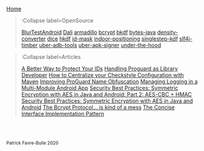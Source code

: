 [Home](/)

> :Collapse label=OpenSource
>
> [BlurTestAndroid](/docs/opensource/BlurTestAndroid)
> [Dali](/docs/opensource/Dali)
> [armadillo](/docs/opensource/armadillo)
> [bcrypt](/docs/opensource/bcrypt)
> [bkdf](/docs/opensource/bkdf)
> [bytes-java](/docs/opensource/bytes-java)
> [density-converter](/docs/opensource/density-converter)
> [dice](/docs/opensource/dice)
> [hkdf](/docs/opensource/hkdf)
> [id-mask](/docs/opensource/id-mask)
> [indoor-positioning](/docs/opensource/indoor-positioning)
> [singlestep-kdf](/docs/opensource/singlestep-kdf)
> [slf4j-timber](/docs/opensource/slf4j-timber)
> [uber-adb-tools](/docs/opensource/uber-adb-tools)
> [uber-apk-signer](/docs/opensource/uber-apk-signer)
> [under-the-hood](/docs/opensource/under-the-hood)


> :Collapse label=Articles
>
> [A Better Way to Protect Your IDs](/docs/articles/A-Better-Way-to-Protect-Your-IDs)
> [Handling Proguard as Library Developer](/docs/articles/Handling-Proguard-as-Library-Developer)
> [How to Centralize your Checkstyle Configuration with Maven](/docs/articles/How-to-Centralize-your-Checkstyle-Configuration-with-Maven)
> [Improving ProGuard Name Obfuscation](/docs/articles/Improving-ProGuard-Name-Obfuscation)
> [Managing Logging in a Multi-Module Android App](/docs/articles/Managing-Logging-in-a-Multi-Module-Android-App)
> [Security Best Practices: Symmetric Encryption with AES in Java and Android: Part 2: AES-CBC + HMAC](/docs/articles/Security-Best-Practices_-Symmetric-Encryption-with-AES-in-Java-and-Android_-Part-2_-AES-CBC-+-HMAC)
> [Security Best Practices: Symmetric Encryption with AES in Java and Android](/docs/articles/Security-Best-Practices_-Symmetric-Encryption-with-AES-in-Java-and-Android)
> [The Bcrypt Protocol… is kind of a mess](/docs/articles/The-Bcrypt-Protocol%E2%80%A6-is-kind-of-a-mess)
> [The Concise Interface Implementation Pattern](/docs/articles/The-Concise-Interface-Implementation-Pattern)

<br><br>

<small>Patrick Favre-Bulle 2020</small>